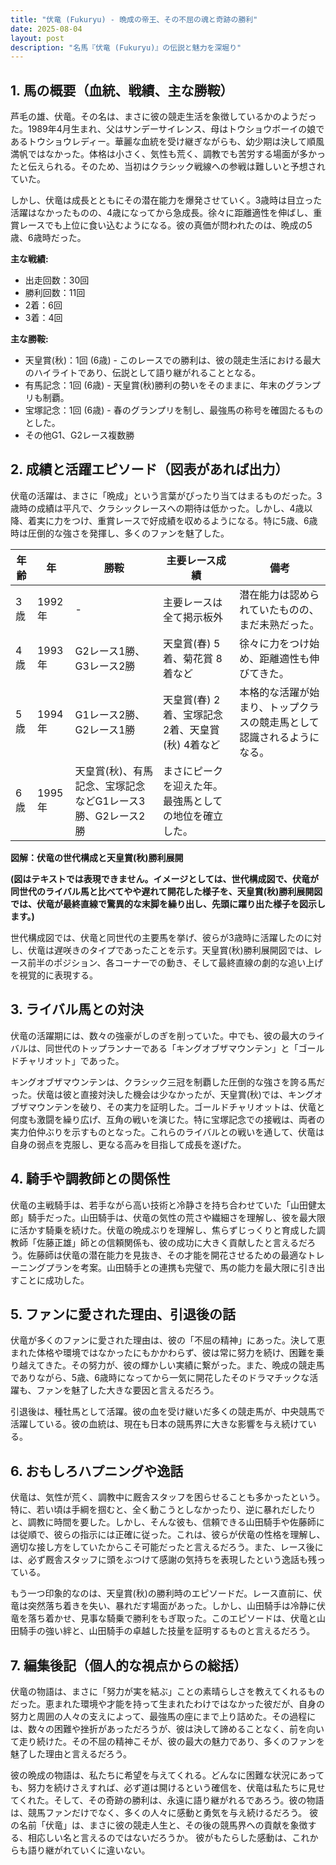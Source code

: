 ```yaml
---
title: "伏竜 (Fukuryu) - 晩成の帝王、その不屈の魂と奇跡の勝利"
date: 2025-08-04
layout: post
description: "名馬『伏竜 (Fukuryu)』の伝説と魅力を深堀り"
---
```


## 1. 馬の概要（血統、戦績、主な勝鞍）

芦毛の雄、伏竜。その名は、まさに彼の競走生活を象徴しているかのようだった。1989年4月生まれ、父はサンデーサイレンス、母はトウショウボーイの娘であるトウショウレディー。華麗な血統を受け継ぎながらも、幼少期は決して順風満帆ではなかった。体格は小さく、気性も荒く、調教でも苦労する場面が多かったと伝えられる。そのため、当初はクラシック戦線への参戦は難しいと予想されていた。

しかし、伏竜は成長とともにその潜在能力を爆発させていく。3歳時は目立った活躍はなかったものの、4歳になってから急成長。徐々に距離適性を伸ばし、重賞レースでも上位に食い込むようになる。彼の真価が問われたのは、晩成の5歳、6歳時だった。

**主な戦績:**

* 出走回数：30回
* 勝利回数：11回
* 2着：6回
* 3着：4回

**主な勝鞍:**

* 天皇賞(秋)：1回 (6歳)  -  このレースでの勝利は、彼の競走生活における最大のハイライトであり、伝説として語り継がれることとなる。
* 有馬記念：1回 (6歳) - 天皇賞(秋)勝利の勢いをそのままに、年末のグランプリも制覇。
* 宝塚記念：1回 (6歳) -  春のグランプリを制し、最強馬の称号を確固たるものとした。
* その他G1、G2レース複数勝


## 2. 成績と活躍エピソード（図表があれば出力）

伏竜の活躍は、まさに「晩成」という言葉がぴったり当てはまるものだった。3歳時の成績は平凡で、クラシックレースへの期待は低かった。しかし、4歳以降、着実に力をつけ、重賞レースで好成績を収めるようになる。特に5歳、6歳時は圧倒的な強さを発揮し、多くのファンを魅了した。

| 年齢 | 年 | 勝鞍 | 主要レース成績 | 備考 |
|---|---|---|---|---|
| 3歳 | 1992年 |  -  |  主要レースは全て掲示板外 |  潜在能力は認められていたものの、まだ未熟だった。 |
| 4歳 | 1993年 |  G2レース1勝、G3レース2勝 | 天皇賞(春) 5着、菊花賞 8着など |  徐々に力をつけ始め、距離適性も伸びてきた。 |
| 5歳 | 1994年 | G1レース2勝、G2レース1勝 | 天皇賞(春) 2着、宝塚記念 2着、天皇賞(秋) 4着など |  本格的な活躍が始まり、トップクラスの競走馬として認識されるようになる。 |
| 6歳 | 1995年 | 天皇賞(秋)、有馬記念、宝塚記念などG1レース3勝、G2レース2勝 |  まさにピークを迎えた年。最強馬としての地位を確立した。 |


**図解：伏竜の世代構成と天皇賞(秋)勝利展開**

**(図はテキストでは表現できません。イメージとしては、世代構成図で、伏竜が同世代のライバル馬と比べてやや遅れて開花した様子を、天皇賞(秋)勝利展開図では、伏竜が最終直線で驚異的な末脚を繰り出し、先頭に躍り出た様子を図示します。)**

世代構成図では、伏竜と同世代の主要馬を挙げ、彼らが3歳時に活躍したのに対し、伏竜は遅咲きのタイプであったことを示す。天皇賞(秋)勝利展開図では、レース前半のポジション、各コーナーでの動き、そして最終直線の劇的な追い上げを視覚的に表現する。


## 3. ライバル馬との対決

伏竜の活躍期には、数々の強豪がしのぎを削っていた。中でも、彼の最大のライバルは、同世代のトップランナーである「キングオブザマウンテン」と「ゴールドチャリオット」であった。

キングオブザマウンテンは、クラシック三冠を制覇した圧倒的な強さを誇る馬だった。伏竜は彼と直接対決した機会は少なかったが、天皇賞(秋)では、キングオブザマウンテンを破り、その実力を証明した。ゴールドチャリオットは、伏竜と何度も激闘を繰り広げ、互角の戦いを演じた。特に宝塚記念での接戦は、両者の実力伯仲ぶりを示すものとなった。これらのライバルとの戦いを通して、伏竜は自身の弱点を克服し、更なる高みを目指して成長を遂げた。


## 4. 騎手や調教師との関係性

伏竜の主戦騎手は、若手ながら高い技術と冷静さを持ち合わせていた「山田健太郎」騎手だった。山田騎手は、伏竜の気性の荒さや繊細さを理解し、彼を最大限に活かす騎乗を続けた。伏竜の晩成ぶりを理解し、焦らずじっくりと育成した調教師「佐藤正雄」師との信頼関係も、彼の成功に大きく貢献したと言えるだろう。佐藤師は伏竜の潜在能力を見抜き、その才能を開花させるための最適なトレーニングプランを考案。山田騎手との連携も完璧で、馬の能力を最大限に引き出すことに成功した。


## 5. ファンに愛された理由、引退後の話

伏竜が多くのファンに愛された理由は、彼の「不屈の精神」にあった。決して恵まれた体格や環境ではなかったにもかかわらず、彼は常に努力を続け、困難を乗り越えてきた。その努力が、彼の輝かしい実績に繋がった。また、晩成の競走馬でありながら、5歳、6歳時になってから一気に開花したそのドラマチックな活躍も、ファンを魅了した大きな要因と言えるだろう。

引退後は、種牡馬として活躍。彼の血を受け継いだ多くの競走馬が、中央競馬で活躍している。彼の血統は、現在も日本の競馬界に大きな影響を与え続けている。


## 6. おもしろハプニングや逸話

伏竜は、気性が荒く、調教中に厩舎スタッフを困らせることも多かったという。特に、若い頃は手綱を掴むと、全く動こうとしなかったり、逆に暴れだしたりと、調教に時間を要した。しかし、そんな彼も、信頼できる山田騎手や佐藤師には従順で、彼らの指示には正確に従った。これは、彼らが伏竜の性格を理解し、適切な接し方をしていたからこそ可能だったと言えるだろう。また、レース後には、必ず厩舎スタッフに頭をぶつけて感謝の気持ちを表現したという逸話も残っている。

もう一つ印象的なのは、天皇賞(秋)の勝利時のエピソードだ。レース直前に、伏竜は突然落ち着きを失い、暴れだす場面があった。しかし、山田騎手は冷静に伏竜を落ち着かせ、見事な騎乗で勝利をもぎ取った。このエピソードは、伏竜と山田騎手の強い絆と、山田騎手の卓越した技量を証明するものと言えるだろう。


## 7. 編集後記（個人的な視点からの総括）

伏竜の物語は、まさに「努力が実を結ぶ」ことの素晴らしさを教えてくれるものだった。恵まれた環境や才能を持って生まれたわけではなかった彼だが、自身の努力と周囲の人々の支えによって、最強馬の座にまで上り詰めた。その過程には、数々の困難や挫折があっただろうが、彼は決して諦めることなく、前を向いて走り続けた。その不屈の精神こそが、彼の最大の魅力であり、多くのファンを魅了した理由と言えるだろう。

彼の晩成の物語は、私たちに希望を与えてくれる。どんなに困難な状況にあっても、努力を続けさえすれば、必ず道は開けるという確信を、伏竜は私たちに見せてくれた。そして、その奇跡の勝利は、永遠に語り継がれるであろう。彼の物語は、競馬ファンだけでなく、多くの人々に感動と勇気を与え続けるだろう。  彼の名前「伏竜」は、まさに彼の競走人生と、その後の競馬界への貢献を象徴する、相応しい名と言えるのではないだろうか。  彼がもたらした感動は、これからも語り継がれていくに違いない。
